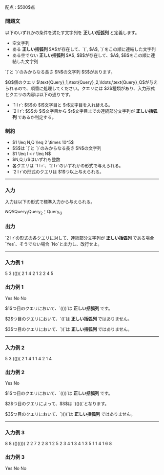 
<div>

<span>

<span>

<p>
配点 : $500$点
</p>

<div>

<section>

### **問題文**

<p>
以下のいずれかの条件を満たす文字列を
<strong>
正しい括弧列
</strong>
と定義します。
</p>

<ul>

<li>
空文字列
</li>

<li>
ある
<strong>
正しい括弧列
</strong>
$A$が存在して、`(`, $A$, `)`をこの順に連結した文字列
</li>

<li>
ある空でない
<strong>
正しい括弧列
</strong>
$A$, $B$が存在して、$A$, $B$をこの順に連結した文字列
</li>

</ul>

<p>
`(`と `)`のみからなる長さ $N$の文字列 $S$があります。
</p>

<p>
$Q$個のクエリ $\text{Query}_1,\text{Query}_2,\ldots,\text{Query}_Q$が与えられるので、順番に処理してください。クエリには $2$種類があり、入力形式とクエリの内容は以下の通りです。
</p>

<ul>

<li>
`1 l r`: $S$の $l$文字目と $r$文字目を入れ替える。
</li>

<li>
`2 l r`: $S$の $l$文字目から $r$文字目までの連続部分文字列が
<strong>
正しい括弧列
</strong>
であるか判定する。
</li>

</ul>

</section>

</div>

<div>

<section>

### **制約**

<ul>

<li>
$1 \leq N,Q \leq 2 \times 10^5$
</li>

<li>
$S$は `(`と `)`のみからなる長さ $N$の文字列
</li>

<li>
$1 \leq l < r \leq N$
</li>

<li>
$N,Q,l,r$はいずれも整数
</li>

<li>
各クエリは `1 l r`、`2 l r`のいずれかの形式で与えられる。
</li>

<li>
`2 l r`の形式のクエリは $1$つ以上与えられる。
</li>

</ul>

</section>

</div>

---

<div>

<div>

<section>

### **入力**

<p>
入力は以下の形式で標準入力から与えられる。
</p>

<div>

$N$$Q$$S$$\text{Query}_1$$\text{Query}_2$$\vdots$$\text{Query}_Q$
</div>

</section>

</div>

<div>

<section>

### **出力**

<p>
`2 l r`の形式の各クエリに対して、連続部分文字列が
<strong>
正しい括弧列
</strong>
である場合 `Yes`、そうでない場合 `No`と出力し、改行せよ。
</p>

</section>

</div>

</div>

---

<div>

<section>

### **入力例 1**

<div>

5 3
(())(
2 1 4
2 1 2
2 4 5

</div>

</section>

</div>

<div>

<section>

### **出力例 1**

<div>

Yes
No
No

</div>

<p>
$1$つ目のクエリにおいて、`(())`は
<strong>
正しい括弧列
</strong>
です。
</p>

<p>
$2$つ目のクエリにおいて、`((`は
<strong>
正しい括弧列
</strong>
ではありません。
</p>

<p>
$3$つ目のクエリにおいて、`)(`は
<strong>
正しい括弧列
</strong>
ではありません。
</p>

</section>

</div>

---

<div>

<section>

### **入力例 2**

<div>

5 3
(())(
2 1 4
1 1 4
2 1 4

</div>

</section>

</div>

<div>

<section>

### **出力例 2**

<div>

Yes
No

</div>

<p>
$1$つ目のクエリにおいて、`(())`は
<strong>
正しい括弧列
</strong>
です。
</p>

<p>
$2$つ目のクエリによって、$S$は `)()((`となります。
</p>

<p>
$3$つ目のクエリにおいて、`)()(`は
<strong>
正しい括弧列
</strong>
ではありません。
</p>

</section>

</div>

---

<div>

<section>

### **入力例 3**

<div>

8 8
(()(()))
2 2 7
2 2 8
1 2 5
2 3 4
1 3 4
1 3 5
1 1 4
1 6 8

</div>

</section>

</div>

<div>

<section>

### **出力例 3**

<div>

Yes
No
No

</div>

</section>

</div>

</span>

</span>

</div>
